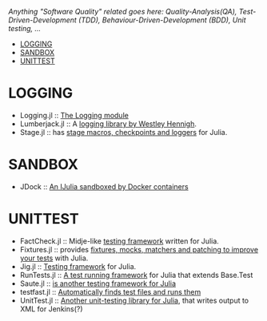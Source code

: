 *Anything "Software Quality" related goes here: Quality-Analysis(QA), Test-Driven-Development (TDD), Behaviour-Driven-Development (BDD), Unit testing, ...*

* [LOGGING](#logging)
* [SANDBOX](#sandbox)
* [UNITTEST](#unittest)


# LOGGING
* Logging.jl :: [The Logging module](https://github.com/kmsquire/Logging.jl)
* Lumberjack.jl :: A [logging library by Westley Hennigh](https://github.com/forio/Lumberjack.jl).
* Stage.jl :: has [stage macros, checkpoints and loggers](https://github.com/saltpork/Stage.jl) for Julia.


# SANDBOX
* JDock :: [An IJulia sandboxed by Docker containers](https://github.com/amitmurthy/JDock)


# UNITTEST 
* FactCheck.jl :: Midje-like [testing framework](https://github.com/zachallaun/FactCheck.jl) written for Julia.
* Fixtures.jl :: provides [fixtures, mocks, matchers and patching to improve your tests](https://github.com/burrowsa/Fixtures.jl) with Julia.
* Jig.jl :: [Testing framework](https://github.com/milktrader/Jig.jl) for Julia.
* RunTests.jl :: [A test running framework](https://github.com/burrowsa/RunTests.jl) for Julia that extends Base.Test
* Saute.jl :: [is another testing framework for Julia](https://github.com/milktrader/Saute.jl)
* testfast.jl :: [Automatically finds test files and runs them](https://github.com/Veraticus/testfast.jl)
* UnitTest.jl :: [Another unit-testing library for Julia](https://github.com/analyzere/UnitTest.jl), that writes output to XML for Jenkins(?)

